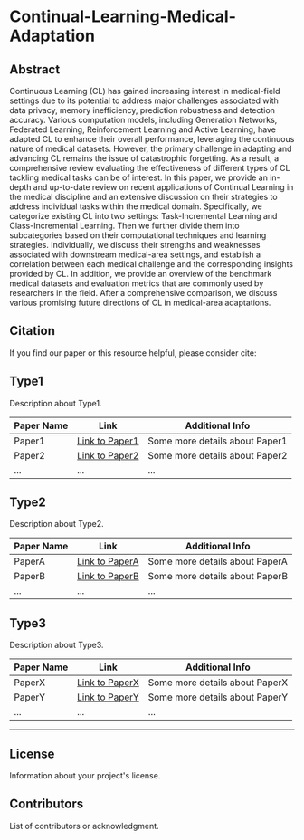 # Continual-Learning-Medical-Adaptation

## Abstract
Continuous Learning (CL) has gained increasing interest in medical-field settings due to its potential to address major challenges associated with data privacy, memory inefficiency, prediction robustness and detection accuracy. Various computation models, including Generation Networks, Federated Learning, Reinforcement Learning and Active Learning, have adapted CL to enhance their overall performance, leveraging the continuous nature of medical datasets. However, the primary challenge in adapting and advancing CL remains the issue of catastrophic forgetting. As a result, a comprehensive review evaluating the effectiveness of different types of CL tackling medical tasks can be of interest. In this paper, we provide an in-depth and up-to-date review on recent applications of Continual Learning in the medical discipline and an extensive discussion on their strategies to address individual tasks within the medical domain. Specifically, we categorize existing CL into two settings: Task-Incremental Learning and Class-Incremental Learning. Then we further divide them into subcategories based on their computational techniques and learning strategies. Individually, we discuss their strengths and weaknesses associated with downstream medical-area settings, and establish a correlation between each medical challenge and the corresponding insights provided by CL. In addition, we provide an overview of the benchmark medical datasets and evaluation metrics that are commonly used by researchers in the field. After a comprehensive comparison, we discuss various promising future directions of CL in medical-area adaptations. 


## Citation
If you find our paper or this resource helpful, please consider cite: 


## Type1
Description about Type1.

| Paper Name | Link | Additional Info |
|------------|------|-----------------|
| Paper1     | [Link to Paper1](#) | Some more details about Paper1 |
| Paper2     | [Link to Paper2](#) | Some more details about Paper2 |
| ...        | ...  | ...             |

## Type2
Description about Type2.

| Paper Name | Link | Additional Info |
|------------|------|-----------------|
| PaperA     | [Link to PaperA](#) | Some more details about PaperA |
| PaperB     | [Link to PaperB](#) | Some more details about PaperB |
| ...        | ...  | ...             |

## Type3
Description about Type3.

| Paper Name | Link | Additional Info |
|------------|------|-----------------|
| PaperX     | [Link to PaperX](#) | Some more details about PaperX |
| PaperY     | [Link to PaperY](#) | Some more details about PaperY |
| ...        | ...  | ...             |

---

## License
Information about your project's license.

## Contributors
List of contributors or acknowledgment.


